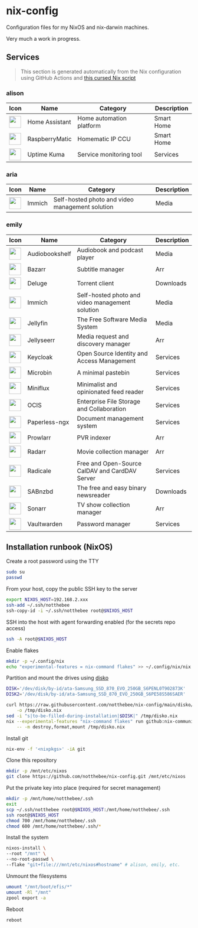 # nix-config

Configuration files for my NixOS and nix-darwin machines.

Very much a work in progress.

## Services

> This section is generated automatically from the Nix configuration using GitHub Actions and [this cursed Nix script](bin/generateServicesTable.nix)

<!-- BEGIN SERVICE LIST -->
### alison
|Icon|Name|Category|Description|
|---|---|---|---|
|<img src='https://cdn.jsdelivr.net/gh/homarr-labs/dashboard-icons/svg/home-assistant.svg' width=32 height=32>|Home Assistant|Home automation platform|Smart Home|
|<img src='https://cdn.jsdelivr.net/gh/homarr-labs/dashboard-icons/png/raspberrymatic.png' width=32 height=32>|RaspberryMatic|Homematic IP CCU|Smart Home|
|<img src='https://cdn.jsdelivr.net/gh/homarr-labs/dashboard-icons/svg/uptime-kuma.svg' width=32 height=32>|Uptime Kuma|Service monitoring tool|Services|


### aria
|Icon|Name|Category|Description|
|---|---|---|---|
|<img src='https://cdn.jsdelivr.net/gh/homarr-labs/dashboard-icons/svg/immich.svg' width=32 height=32>|Immich|Self-hosted photo and video management solution|Media|


### emily
|Icon|Name|Category|Description|
|---|---|---|---|
|<img src='https://cdn.jsdelivr.net/gh/homarr-labs/dashboard-icons/svg/audiobookshelf.svg' width=32 height=32>|Audiobookshelf|Audiobook and podcast player|Media|
|<img src='https://cdn.jsdelivr.net/gh/homarr-labs/dashboard-icons/svg/bazarr.svg' width=32 height=32>|Bazarr|Subtitle manager|Arr|
|<img src='https://cdn.jsdelivr.net/gh/homarr-labs/dashboard-icons/svg/deluge.svg' width=32 height=32>|Deluge|Torrent client|Downloads|
|<img src='https://cdn.jsdelivr.net/gh/homarr-labs/dashboard-icons/svg/immich.svg' width=32 height=32>|Immich|Self-hosted photo and video management solution|Media|
|<img src='https://cdn.jsdelivr.net/gh/homarr-labs/dashboard-icons/svg/jellyfin.svg' width=32 height=32>|Jellyfin|The Free Software Media System|Media|
|<img src='https://cdn.jsdelivr.net/gh/homarr-labs/dashboard-icons/svg/jellyseerr.svg' width=32 height=32>|Jellyseerr|Media request and discovery manager|Arr|
|<img src='https://cdn.jsdelivr.net/gh/homarr-labs/dashboard-icons/svg/keycloak.svg' width=32 height=32>|Keycloak|Open Source Identity and Access Management|Services|
|<img src='https://cdn.jsdelivr.net/gh/homarr-labs/dashboard-icons/png/microbin.png' width=32 height=32>|Microbin|A minimal pastebin|Services|
|<img src='https://cdn.jsdelivr.net/gh/homarr-labs/dashboard-icons/svg/miniflux-light.svg' width=32 height=32>|Miniflux|Minimalist and opinionated feed reader|Services|
|<img src='https://cdn.jsdelivr.net/gh/homarr-labs/dashboard-icons/svg/owncloud.svg' width=32 height=32>|OCIS|Enterprise File Storage and Collaboration|Services|
|<img src='https://cdn.jsdelivr.net/gh/homarr-labs/dashboard-icons/svg/paperless.svg' width=32 height=32>|Paperless-ngx|Document management system|Services|
|<img src='https://cdn.jsdelivr.net/gh/homarr-labs/dashboard-icons/svg/prowlarr.svg' width=32 height=32>|Prowlarr|PVR indexer|Arr|
|<img src='https://cdn.jsdelivr.net/gh/homarr-labs/dashboard-icons/svg/radarr.svg' width=32 height=32>|Radarr|Movie collection manager|Arr|
|<img src='https://cdn.jsdelivr.net/gh/homarr-labs/dashboard-icons/svg/radicale.svg' width=32 height=32>|Radicale|Free and Open-Source CalDAV and CardDAV Server|Services|
|<img src='https://cdn.jsdelivr.net/gh/homarr-labs/dashboard-icons/svg/sabnzbd.svg' width=32 height=32>|SABnzbd|The free and easy binary newsreader|Downloads|
|<img src='https://cdn.jsdelivr.net/gh/homarr-labs/dashboard-icons/svg/sonarr.svg' width=32 height=32>|Sonarr|TV show collection manager|Arr|
|<img src='https://cdn.jsdelivr.net/gh/homarr-labs/dashboard-icons/svg/bitwarden.svg' width=32 height=32>|Vaultwarden|Password manager|Services|


<!-- END SERVICE LIST -->

## Installation runbook (NixOS)

Create a root password using the TTY

```bash
sudo su
passwd
```

From your host, copy the public SSH key to the server

```bash
export NIXOS_HOST=192.168.2.xxx
ssh-add ~/.ssh/notthebee
ssh-copy-id -i ~/.ssh/notthebee root@$NIXOS_HOST
```

SSH into the host with agent forwarding enabled (for the secrets repo access)

```bash
ssh -A root@$NIXOS_HOST
```

Enable flakes

```bash
mkdir -p ~/.config/nix
echo "experimental-features = nix-command flakes" >> ~/.config/nix/nix.conf
```

Partition and mount the drives using [disko](https://github.com/nix-community/disko)

```bash
DISK='/dev/disk/by-id/ata-Samsung_SSD_870_EVO_250GB_S6PENL0T902873K'
DISK2='/dev/disk/by-id/ata-Samsung_SSD_870_EVO_250GB_S6PE58S586SAER'

curl https://raw.githubusercontent.com/notthebee/nix-config/main/disko/zfs-root/default.nix \
    -o /tmp/disko.nix
sed -i "s|to-be-filled-during-installation|$DISK|" /tmp/disko.nix
nix --experimental-features "nix-command flakes" run github:nix-community/disko \
    -- -m destroy,format,mount /tmp/disko.nix
```

Install git

```bash
nix-env -f '<nixpkgs>' -iA git
```

Clone this repository

```bash
mkdir -p /mnt/etc/nixos
git clone https://github.com/notthebee/nix-config.git /mnt/etc/nixos
```

Put the private key into place (required for secret management)

```bash
mkdir -p /mnt/home/notthebee/.ssh
exit
scp ~/.ssh/notthebee root@$NIXOS_HOST:/mnt/home/notthebee/.ssh
ssh root@$NIXOS_HOST
chmod 700 /mnt/home/notthebee/.ssh
chmod 600 /mnt/home/notthebee/.ssh/*
```

Install the system

```bash
nixos-install \
--root "/mnt" \
--no-root-passwd \
--flake "git+file:///mnt/etc/nixos#hostname" # alison, emily, etc.
```

Unmount the filesystems

```bash
umount "/mnt/boot/efis/*"
umount -Rl "/mnt"
zpool export -a
```

Reboot

```bash
reboot
```
